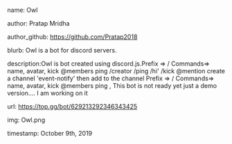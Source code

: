 name: Owl

author: Pratap Mridha

author_github: https://github.com/Pratap2018

blurb: Owl is a bot for discord servers.

description:Owl is bot created using discord.js.Prefix => / Commands=> name, avatar, kick @members ping 
/creator
/ping
/hi'
/kick @mention
create a channel 'event-notify' then add to the channel 
Prefix => / Commands=> name, avatar, kick @members ping , This bot is not ready yet just a demo version.... I am working on it


url: https://top.gg/bot/629213292346343425

img: Owl.png

timestamp: October 9th, 2019
